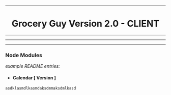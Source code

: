 

----

<h1 align="center"> Grocery Guy Version 2.0 - CLIENT </h1>

----
----
----

### Node Modules

_example README entries:_ 

- #### Calendar [ Version ]

```
asdklasmdlkasmdaksdmmaksdmlkasd
```


